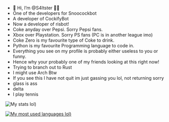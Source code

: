 - 👋 Hi, I’m @S4ltster 🧂🧂
- One of the developers for Snoocockbot 
- A developer of CockifyBot
- Now a developer of risbot!
- Coke anyday over Pepsi. Sorry Pepsi fans.
- Xbox over Playstation. Sorry PS fans (PC is in another league imo)
- Coke Zero is my favourite type of Coke to drink.
- Python is my favourite Programming language to code in.
- Everything you see on my profile is probably either useless to you or funny.
- Hence why your probably one of my friends looking at this right now!
- Trying to branch out to Rust
- I might use Arch Btw
- If you see this I have not quit im just gassing you lol, not returning sorry
- glass is ass
- delta
- I play tennis

![My stats lol](https://github-readme-stats.vercel.app/api?username=S4ltster&theme=vue-dark&show_icons=true&count_private=true))

[![My most used languages lol](https://github-readme-stats.vercel.app/api/top-langs/?username=S4ltster&theme=vue-dark&layout=compact&count_private=true))](https://github.com/anuraghazra/github-readme-stats)




<!---
S4ltster/S4ltster is a ✨ special ✨ repository because its `README.md` (this file) appears on your GitHub profile.
You can click the Preview link to take a look at your changes.
--->
